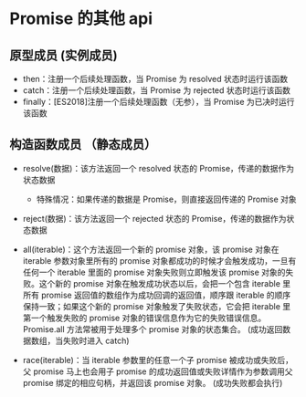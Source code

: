# Promise 的其他 api

## 原型成员 (实例成员)

- then：注册一个后续处理函数，当 Promise 为 resolved 状态时运行该函数
- catch：注册一个后续处理函数，当 Promise 为 rejected 状态时运行该函数
- finally：[ES2018]注册一个后续处理函数（无参），当 Promise 为已决时运行该函数

## 构造函数成员 （静态成员）

- resolve(数据)：该方法返回一个 resolved 状态的 Promise，传递的数据作为状态数据

  - 特殊情况：如果传递的数据是 Promise，则直接返回传递的 Promise 对象

- reject(数据)：该方法返回一个 rejected 状态的 Promise，传递的数据作为状态数据

- all(iterable)：这个方法返回一个新的 promise 对象，该 promise 对象在 iterable 参数对象里所有的 promise 对象都成功的时候才会触发成功，一旦有任何一个 iterable 里面的 promise 对象失败则立即触发该 promise 对象的失败。这个新的 promise 对象在触发成功状态以后，会把一个包含 iterable 里所有 promise 返回值的数组作为成功回调的返回值，顺序跟 iterable 的顺序保持一致；如果这个新的 promise 对象触发了失败状态，它会把 iterable 里第一个触发失败的 promise 对象的错误信息作为它的失败错误信息。Promise.all 方法常被用于处理多个 promise 对象的状态集合。
  (成功返回数据数组，当失败时进入 catch)

- race(iterable)：当 iterable 参数里的任意一个子 promise 被成功或失败后，父 promise 马上也会用子 promise 的成功返回值或失败详情作为参数调用父 promise 绑定的相应句柄，并返回该 promise 对象。
  (成功失败都会执行)
